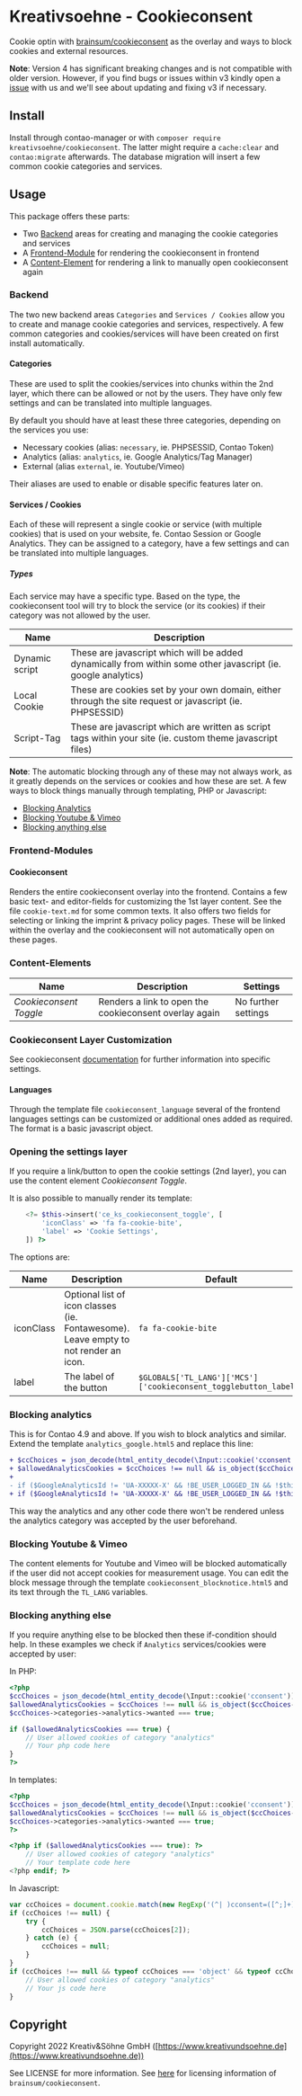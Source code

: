 # Kreativsoehne - Cookieconsent

Cookie optin with [brainsum/cookieconsent](https://github.com/brainsum/cookieconsent) as the overlay and ways to block cookies and external resources.

**Note**:
Version 4 has significant breaking changes and is not compatible with older version. However, if you find bugs or issues within v3 kindly open a [issue](https://github.com/Kreativsoehne/Cookieconsent/issues) with us and we'll see about updating and fixing v3 if necessary.

## Install

Install through contao-manager or with `composer require kreativsoehne/cookieconsent`.
The latter might require a `cache:clear` and `contao:migrate` afterwards.
The database migration will insert a few common cookie categories and services.

## Usage

This package offers these parts:

* Two [Backend](#backend) areas for creating and managing the cookie categories and services
* A [Frontend-Module](#frontend-modules) for rendering the cookieconsent in frontend
* A [Content-Element](#content-elements) for rendering a link to manually open cookieconsent again

### Backend

The two new backend areas `Categories` and `Services / Cookies` allow you to create and manage cookie categories and services, respectively.
A few common categories and cookies/services will have been created on first install automatically.

#### Categories

These are used to split the cookies/services into chunks within the 2nd layer, which there can be allowed or not by the users.
They have only few settings and can be translated into multiple languages.

<!-- **TODO** Settings table -->

By default you should have at least these three categories, depending on the services you use:

* Necessary cookies (alias: `necessary`, ie. PHPSESSID, Contao Token)
* Analytics (alias: `analytics`, ie. Google Analytics/Tag Manager)
* External (alias `external`, ie. Youtube/Vimeo)

Their aliases are used to enable or disable specific features later on.


#### Services / Cookies

Each of these will represent a single cookie or service (with multiple cookies) that is used on your website, fe. Contao Session or Google Analytics. They can be assigned to a category, have a few settings and can be translated into multiple languages.

<!-- **TODO** Settings table -->

##### Types

Each service may have a specific type. Based on the type, the cookieconsent tool will try to block the service (or its cookies) if their category was not allowed by the user.

| Name           | Description
| ---------------|-------------
| Dynamic script | These are javascript which will be added dynamically from within some other javascript (ie. google analytics)
| Local Cookie   | These are cookies set by your own domain, either through the site request or javascript (ie. PHPSESSID)
| Script-Tag     | These are javascript which are written as script tags within your site (ie. custom theme javascript files)

**Note**: The automatic blocking through any of these may not always work, as it greatly depends on the services or cookies and how these are set.
A few ways to block things manually through templating, PHP or Javascript:

* [Blocking Analytics](#blocking-analytics)
* [Blocking Youtube & Vimeo](#blocking-youtube-vimeo)
* [Blocking anything else](#blocking-anything-else)

### Frontend-Modules

#### Cookieconsent

Renders the entire cookieconsent overlay into the frontend.
Contains a few basic text- and editor-fields for customizing the 1st layer content. See the file `cookie-text.md` for some common texts.
It also offers two fields for selecting or linking the imprint & privacy policy pages.
These will be linked within the overlay and the cookieconsent will not automatically open on these pages.


### Content-Elements

Name|Description|Settings
----|-----------|--------
*Cookieconsent Toggle*|Renders a link to open the cookieconsent overlay again|No further settings


### Cookieconsent Layer Customization

See cookieconsent [documentation](https://github.com/brainsum/cookieconsent/blob/master/readme.md) for further information into specific settings.

#### Languages

Through the template file `cookieconsent_language` several of the frontend languages settings can be customized or additional ones added as required.
The format is a basic javascript object.

### Opening the settings layer

If you require a link/button to open the cookie settings (2nd layer), you can use the content element *Cookieconsent Toggle*.

It is also possible to manually render its template:

```php
    <?= $this->insert('ce_ks_cookieconsent_toggle', [
        'iconClass' => 'fa fa-cookie-bite',
        'label' => 'Cookie Settings',
    ]) ?>
```

The options are:

Name|Description|Default
----|-----------|-------
iconClass|Optional list of icon classes (ie. Fontawesome).<br>Leave empty to not render an icon.|`fa fa-cookie-bite`
label|The label of the button|`$GLOBALS['TL_LANG']['MCS']['cookieconsent_togglebutton_label']`

### Blocking analytics

This is for Contao 4.9 and above.
If you wish to block analytics and similar. Extend the template `analytics_google.html5` and replace this line:

```diff
+ $ccChoices = json_decode(html_entity_decode(\Input::cookie('cconsent')));
+ $allowedAnalyticsCookies = $ccChoices !== null && is_object($ccChoices->categories) && is_object($ccChoices->categories->analytics) && $ccChoices->categories->analytics->wanted === true;
+
- if ($GoogleAnalyticsId != 'UA-XXXXX-X' && !BE_USER_LOGGED_IN && !$this->hasAuthenticatedBackendUser()): ?>
+ if ($GoogleAnalyticsId != 'UA-XXXXX-X' && !BE_USER_LOGGED_IN && !$this->hasAuthenticatedBackendUser() && $allowedAnalyticsCookies == true): ?>
```

This way the analytics and any other code there won't be rendered unless the analytics category was accepted by the user beforehand.

### Blocking Youtube & Vimeo

The content elements for Youtube and Vimeo will be blocked automatically if the user did not accept cookies for measurement usage. You can edit the block message through the template `cookieconsent_blocknotice.html5` and its text through the `TL_LANG` variables.

### Blocking anything else

If you require anything else to be blocked then these if-condition should help.
In these examples we check if `Analytics` services/cookies were accepted by user:

In PHP:

```php
<?php
$ccChoices = json_decode(html_entity_decode(\Input::cookie('cconsent')));
$allowedAnalyticsCookies = $ccChoices !== null && is_object($ccChoices->categories) && is_object($ccChoices->categories->analytics) &&
$ccChoices->categories->analytics->wanted === true;

if ($allowedAnalyticsCookies === true) {
    // User allowed cookies of category "analytics"
    // Your php code here
}
?>
```

In templates:

```php
<?php
$ccChoices = json_decode(html_entity_decode(\Input::cookie('cconsent')));
$allowedAnalyticsCookies = $ccChoices !== null && is_object($ccChoices->categories) && is_object($ccChoices->categories->analytics) &&
$ccChoices->categories->analytics->wanted === true;
?>

<?php if ($allowedAnalyticsCookies === true): ?>
    // User allowed cookies of category "analytics"
    // Your template code here
<?php endif; ?>
```

In Javascript:

```js
var ccChoices = document.cookie.match(new RegExp('(^| )cconsent=([^;]+)'));
if (ccChoices !== null) {
    try {
        ccChoices = JSON.parse(ccChoices[2]);
    } catch (e) {
        ccChoices = null;
    }
}
if (ccChoices !== null && typeof ccChoices === 'object' && typeof ccChoices.categories.analytics === 'object' && ccChoices.categories.analytics.wanted === true) {
    // User allowed cookies of category "analytics"
    // Your js code here
}
```

## Copyright

Copyright 2022 Kreativ&Söhne GmbH ([https://www.kreativundsoehne.de](https://www.kreativundsoehne.de))

See LICENSE for more information.
See [here](https://github.com/brainsum/cookieconsent/blob/master/LICENSE) for licensing information of `brainsum/cookieconsent`.
